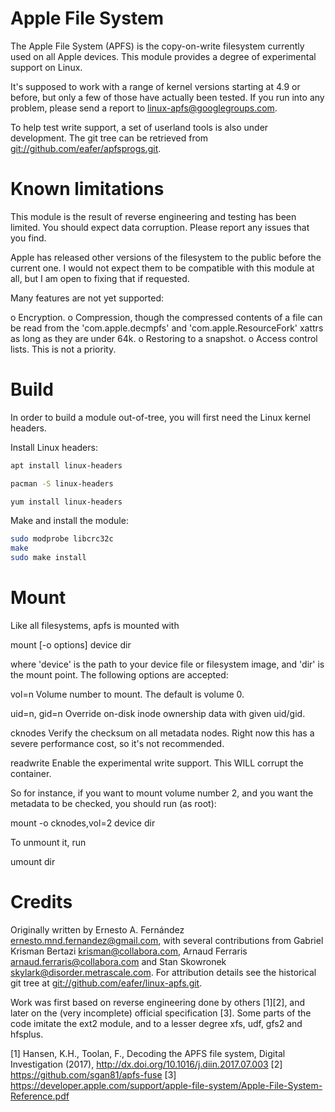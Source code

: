 
Apple File System
=================

The Apple File System (APFS) is the copy-on-write filesystem currently used on
all Apple devices. This module provides a degree of experimental support on
Linux.

It's supposed to work with a range of kernel versions starting at 4.9 or before,
but only a few of those have actually been tested. If you run into any problem,
please send a report to <linux-apfs@googlegroups.com>.

To help test write support, a set of userland tools is also under development.
The git tree can be retrieved from <git://github.com/eafer/apfsprogs.git>.

Known limitations
=================

This module is the result of reverse engineering and testing has been limited.
You should expect data corruption. Please report any issues that you find.

Apple has released other versions of the filesystem to the public before the
current one. I would not expect them to be compatible with this module at all,
but I am open to fixing that if requested.

Many features are not yet supported:

 o Encryption.
 o Compression, though the compressed contents of a file can be read from the
   'com.apple.decmpfs' and 'com.apple.ResourceFork' xattrs as long as they are
   under 64k.
 o Restoring to a snapshot.
 o Access control lists. This is not a priority.

Build
=====

In order to build a module out-of-tree, you will first need the Linux kernel
headers.

Install Linux headers:

```bash
apt install linux-headers

pacman -S linux-headers

yum install linux-headers
```

Make and install the module:

```bash
sudo modprobe libcrc32c
make
sudo make install
```

Mount
=====

Like all filesystems, apfs is mounted with

  mount [-o options] device dir

where 'device' is the path to your device file or filesystem image, and 'dir'
is the mount point. The following options are accepted:

  vol=n
	Volume number to mount. The default is volume 0.

  uid=n, gid=n
	Override on-disk inode ownership data with given uid/gid.

  cknodes
	Verify the checksum on all metadata nodes. Right now this has
	a severe performance cost, so it's not recommended.

  readwrite
	Enable the experimental write support. This WILL corrupt the container.

So for instance, if you want to mount volume number 2, and you want the metadata
to be checked, you should run (as root):

  mount -o cknodes,vol=2 device dir

To unmount it, run

  umount dir

Credits
=======

Originally written by Ernesto A. Fernández <ernesto.mnd.fernandez@gmail.com>,
with several contributions from Gabriel Krisman Bertazi <krisman@collabora.com>,
Arnaud Ferraris <arnaud.ferraris@collabora.com> and Stan Skowronek
<skylark@disorder.metrascale.com>. For attribution details see the historical
git tree at <git://github.com/eafer/linux-apfs.git>.

Work was first based on reverse engineering done by others [1][2], and later
on the (very incomplete) official specification [3]. Some parts of the code
imitate the ext2 module, and to a lesser degree xfs, udf, gfs2 and hfsplus.

[1] Hansen, K.H., Toolan, F., Decoding the APFS file system, Digital
    Investigation (2017), http://dx.doi.org/10.1016/j.diin.2017.07.003
[2] https://github.com/sgan81/apfs-fuse
[3] https://developer.apple.com/support/apple-file-system/Apple-File-System-Reference.pdf
